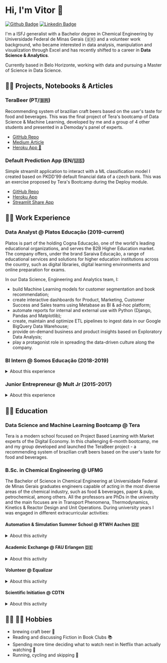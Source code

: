 # Hi, I'm Vitor 👋

[![Github Badge](https://img.shields.io/badge/-Github-000?style=flat-square&logo=Github&logoColor=white&link=https://github.com/vitor-faria)](https://github.com/vitor-faria)
[![Linkedin Badge](https://img.shields.io/badge/-LinkedIn-blue?style=flat-square&logo=Linkedin&logoColor=white&link=https://www.linkedin.com/in/vitor-faria/)](https://www.linkedin.com/in/vitor-faria/)

I'm a ISFJ generalist with a Bachelor degree in Chemical Engineering by Universidade Federal de Minas Gerais (🇧🇷) and a volunteer work background, who became interested in data analysis, manipulation and visualization through Excel and has recently shifted to a career in **Data Science & Analytics**. 

Currently based in Belo Horizonte, working with data and pursuing a Master of Science in Data Science.

## 👨‍🔬 Projects, Notebooks & Articles

### TeraBeer (PT/🇧🇷)

Recommending system of brazilian craft beers based on the user's taste for food and beverages. This was the final project of Tera's bootcamp of Data Science &
Machine Learning, developed by me and a group of 4 other students and presented in a Demoday's panel of experts.

- [GitHub Repo](https://github.com/vitor-faria/tera-beer-recommendations)
- [Medium Article](https://vitorfaria95.medium.com/terabeer-construindo-um-sistema-de-recomenda%C3%A7%C3%A3o-de-cervejas-artesanais-brasileiras-2a131d66421c)
- [Heroku App 🍻](https://terabeer-recomendacoes.herokuapp.com/)

### Default Prediction App (EN/🇺🇸)

Simple streamlit application to interact with a ML classification model I created based on PKDD'99 default financial data of a czech bank. This was an exercise 
proposed by Tera's Bootcamp during the Deploy module.

- [GitHub Repo](https://github.com/vitor-faria/default-prediction-app)
- [Heroku App](https://default-prediction-app.herokuapp.com/)
- [Streamlit Share App](https://share.streamlit.io/vitor-faria/default-prediction-app/main/app.py)

## 👨‍💻 Work Experience

### Data Analyst @ Platos Educação (2019-current)

Platos is part of the holding Cogna Educação, one of the world's leading educational organizations, and serves the B2B Higher Education market. The company 
offers, under the brand Saraiva Educação, a range of educational services and solutions for higher education institutions across the country, such as digital 
libraries, digital learning environments and online preparation for exams.

In our Data Science, Engineering and Analytics team, I:
- build Machine Learning models for customer segmentation and book recommendation;
- create interactive dashboards for Product, Marketing, Customer Success and Sales teams using Metabase as BI & ad-hoc platform;
- automate reports for internal and external use with Python (Django, Pandas and Matplotlib);
- create, maintain and optimize ETL pipelines to ingest data in our Google BigQuery Data Warehouse;
- provide on-demand business and product insights based on Exploratory Data Analysis;
- play a protagonist role in spreading the data-driven culture along the company.

### BI Intern @ Somos Educação (2018-2019)

<details>
  <summary>About this experience</summary>
  
  <br>
  
  SOMOS was (when aquired by Kroton) the largest group of basic education in Brazil and impacted more than 27 million students across Brazil through 
  various brands. 

  My role as BI Intern in the Business Unit of Solutions for Higher and Technical Education was to:
  - create BI dashboards in order to keep track of the top OKR's;
  - provide business insights to the leaders;
  - use Data Storytelling to build visuals and slides for Radar meetings;
  - develop processes to improve Knowledge Management.
</details>

### Junior Entrepreneur @ Mult Jr (2015-2017)

<details>
  <summary>About this experience</summary>
  
  <br>
  
  Mult Jr is a Junior Enterprise voluntarily managed by Chemical Engineering students that provides solutions under the technical guidance of Professors from the
  University. And it is where I fell in love with Excel spreadsheets and Data Analysis, while working in the Financial, HR and IT departments.
  
  **CFO**
  
  > - Legal representation of the JE.
  > - Manage an annual budget of ~R$ 50k.
  > - Lead a 5 member team.
  > - Ensure the execution of financial, accounting and legal processes, such as cash flow and drafting of contracts.
  > - Define Pricing strategies.
  
  **IT Coordinator**
  
  > - Lead a 7 member team.
  > - Maintain the functioning of the site and other virtual tools.
  > - Develop spreadsheets and applications for other teams.
  > - Provide adequate training in virtual tools such as Excel, VBA and PowerPoint.
  
  **HR analyst**
  
  > - Recruitment and selection.
  > - Coach other members.
  > - Analyze organizational climate.
  > - Evaluate member performance.
</details>

## 👨‍🎓 Education

### Data Science and Machine Learning Bootcamp @ Tera

Tera is a modern school focused on Project Based Learning with Market experts of the Digital Economy. In this challenging 6-month bootcamp, me and my group 
developed and launched the TeraBeer project - a recommending system of brazilian craft beers based on the user's taste for food and beverages.

### B.Sc. in Chemical Engineering @ UFMG

The Bachelor of Science in Chemical Engineering at Universidade Federal de Minas Gerais graduates engineers capable of acting in the most diverse areas of the 
chemical industry, such as food & beverages, paper & pulp, petrochemical, among others. All the professors are PhDs in the university and the main focuses are 
in Transport Phenomena, Thermodynamics, Kinetics & Reactor Design and Unit Operations. During university years I was engaged in different extracurricular 
activities:

#### Automation & Simulation Summer School @ RTWH Aachen 🇩🇪

<details>
  <summary>About this activity</summary>
  
  <br>
  
  > The Summer Schools are courses provided by the International Academy of the RWTH Aachen University targeting Engineering students of outstanding academic 
  > performance from all over the world. The program of the 4-week Automation and Simulation course gather many activities, such as lectures and exercises about 
  > Nummerical Methods in Matlab and Robot Automation, classes about german language and culture, visits to state of the art german companies, excursions and 
  > intercultural training. The course took place during the month of July, 2019.

</details>

#### Academic Exchange @ FAU Erlangen 🇩🇪

<details>
  <summary>About this activity</summary>
  
  <br>
  
  > 1 semester academic exchange at Friedrich-Alexander Universität through the program Minas Mundi (UFMG), from April 2018 to August 2018. All lessons were taught 
  > in German.
  > Language courses: Deutsch Intensivkurs C1.1 (March 2018, 5 ECTS), Deutsch Allgemeinkurs C1 (April to July 2018, 5 ECTS) - Sprachzentrum.
</details>

#### Volunteer @ Equalizar

<details>
  <summary>About this activity</summary>
  
  <br>
  
  > Founded in 2012, Equalizar is a social project based at the Engineering School of UFMG that provides low-cost preparation for ENEM, the exam used to enter most 
  > public and private universities, helping vulnerable students from the public system to change their lives. Equalizar is totally managed by volunteers and helps 
  > +100 students every year.
  > I worked voluntarily at Equalizar between 2014 and 2016 in different positions such as Math monitor, HR assistant and Communication director.
</details>

#### Scientific Initiation @ CDTN

<details>
  <summary>About this activity</summary>
  
  <br>
  
  > 1-year Scientific Initiation at Centro de Desenvolvimento de Tecnologia Nuclear, working on the project *"Obtaining Graphene and Graphene Oxide in Aqueous 
  > Environment for Contaminant Adsorption"* together with doctoral students. The aim of the project is to optimize graphene extraction by the exfoliation method 
  > in the liquid phase using water as solvent and to study the use of graphene oxides to clean water contaminated with radioactive substances by the adsorption 
  > method.
</details>

## 🤹‍♂️ 🤾‍♂️ Hobbies

- brewing craft beer 🍺
- Reading and discussing Fiction in Book Clubs 📚
- Spending more time deciding what to watch next in Netflix than actually watching 🎥
- Running, cycling and skipping 🏃
